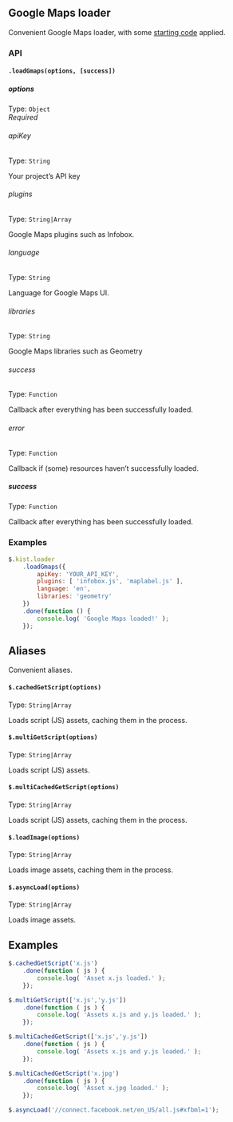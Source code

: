 ## Google Maps loader

Convenient Google Maps loader, with some [starting code](https://gist.github.com/GFoley83/5953448) applied.

### API

#### `.loadGmaps(options, [success])`

##### options

Type: `Object`  
*Required*

###### apiKey

Type: `String`

Your project’s API key

###### plugins

Type: `String|Array`

Google Maps plugins such as Infobox.

###### language

Type: `String`

Language for Google Maps UI.

###### libraries

Type: `String`

Google Maps libraries such as Geometry

###### success

Type: `Function`

Callback after everything has been successfully loaded.

###### error

Type: `Function`

Callback if (some) resources haven’t successfully loaded.

##### success

Type: `Function`

Callback after everything has been successfully loaded.

### Examples

```js
$.kist.loader
	.loadGmaps({
		apiKey: 'YOUR_API_KEY',
		plugins: [ 'infobox.js', 'maplabel.js' ],
		language: 'en',
		libraries: 'geometry'
	})
	.done(function () {
		console.log( 'Google Maps loaded!' );
	});
```

## Aliases

Convenient aliases.

#### `$.cachedGetScript(options)`

Type: `String|Array`

Loads script (JS) assets, caching them in the process.

#### `$.multiGetScript(options)`

Type: `String|Array`

Loads script (JS) assets.

#### `$.multiCachedGetScript(options)`

Type: `String|Array`

Loads script (JS) assets, caching them in the process.

#### `$.loadImage(options)`

Type: `String|Array`

Loads image assets, caching them in the process.

#### `$.asyncLoad(options)`

Type: `String|Array`

Loads image assets.

## Examples

```js
$.cachedGetScript('x.js')
	.done(function ( js ) {
		console.log( 'Asset x.js loaded.' );
	});

$.multiGetScript(['x.js','y.js'])
	.done(function ( js ) {
		console.log( 'Assets x.js and y.js loaded.' );
	});

$.multiCachedGetScript(['x.js','y.js'])
	.done(function ( js ) {
		console.log( 'Assets x.js and y.js loaded.' );
	});

$.multiCachedGetScript('x.jpg')
	.done(function ( js ) {
		console.log( 'Asset x.jpg loaded.' );
	});

$.asyncLoad('//connect.facebook.net/en_US/all.js#xfbml=1');
```
